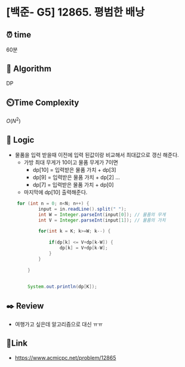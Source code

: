 
# [백준- G5] 12865. 평범한 배낭
## ⏰  **time**
60분

## :pushpin: **Algorithm**
DP

## ⏲️**Time Complexity**
$O(N^2)$

## :round_pushpin: **Logic**

- 물품을 입력 받을때 이전에 입력 된값이랑 비교해서 최대값으로 갱신 해준다.
  	- 가방 최대 무게가 10이고 물품 무게가 7이면
  		- dp[10] = 입력받은 물품 가치 + dp[3]
  		- dp[9] = 입력받은 물품 가치 + dp[2]
  	  		...
  	   	- dp[7] = 입력받은 물품 가치 + dp[0]
	- 마지막에 dp[10] 출력해준다.

```java
	for (int n = 0; n<N; n++) {
			input = in.readLine().split(" ");
			int W = Integer.parseInt(input[0]); // 물품의 무게
			int V = Integer.parseInt(input[1]);	// 물품의 가치
			
			for(int k = K; k>=W; k--) {
				
				if(dp[k] <= V+dp[k-W]) {
					dp[k] = V+dp[k-W];
				}
			}
			
		}
		
		
		System.out.println(dp[K]);
```

## :black_nib: **Review**
- 여행가고 싶은데 알고리즘으로 대신 ㅠㅠ


## 📡**Link**
- https://www.acmicpc.net/problem/12865

